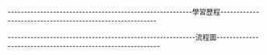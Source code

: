 ---------------------------------------------------------學習歷程----------------------------------------------------------

----------------------------------------------------------流程圖------------------------------------------------------------
